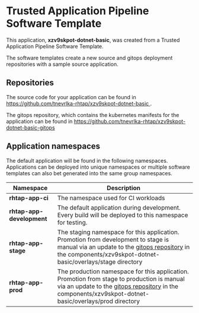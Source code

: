 # Trusted Application Pipeline Software Template

This application, **xzv9skpot-dotnet-basic**, was created from a Trusted Application Pipeline Software Template.

The software templates create a new source and gitops deployment repositories with a sample source application. 

## Repositories

The source code for your application can be found in [https://github.com/tnevrlka-rhtap/xzv9skpot-dotnet-basic ](https://github.com/tnevrlka-rhtap/xzv9skpot-dotnet-basic ).
 
The gitops repository, which contains the kubernetes manifests for the application can be found in 
[https://github.com/tnevrlka-rhtap/xzv9skpot-dotnet-basic-gitops ](https://github.com/tnevrlka-rhtap/xzv9skpot-dotnet-basic-gitops ) 

## Application namespaces 

The default application will be found in the following namespaces. Applications can be deployed into unique namespaces or multiple software templates can also bet generated into the same group namespaces.  

|  Namespace   |  Description   |  
| -------- | -------- |
| **rhtap-app-ci** | The namespace used for CI workloads |
| **rhtap-app-development** | The default application during development. Every build will be deployed to this namespace for testing. |
| **rhtap-app-stage** | The staging namespace for this application. Promotion from development to stage is manual via an update to the [gitops repository](https://github.com/tnevrlka-rhtap/xzv9skpot-dotnet-basic-gitops ) in the components/xzv9skpot-dotnet-basic/overlays/stage directory |
| **rhtap-app-prod** | The production namespace for this application. Promotion from stage to production is manual via an update to the [gitops repository](https://github.com/tnevrlka-rhtap/xzv9skpot-dotnet-basic-gitops ) in the components/xzv9skpot-dotnet-basic/overlays/prod directory |